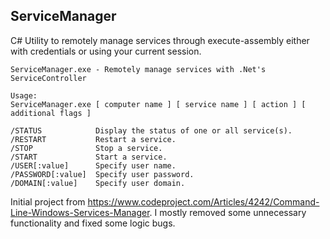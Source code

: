 ## ServiceManager
C# Utility to remotely manage services through execute-assembly either with credentials or using your current session.

```
ServiceManager.exe - Remotely manage services with .Net's ServiceController

Usage:
ServiceManager.exe [ computer name ] [ service name ] [ action ] [ additional flags ]

/STATUS            Display the status of one or all service(s).
/RESTART           Restart a service.
/STOP              Stop a service.
/START             Start a service.
/USER[:value]      Specify user name.
/PASSWORD[:value]  Specify user password.
/DOMAIN[:value]    Specify user domain.
```

Initial project from https://www.codeproject.com/Articles/4242/Command-Line-Windows-Services-Manager. I mostly removed some unnecessary functionality and fixed some logic bugs.